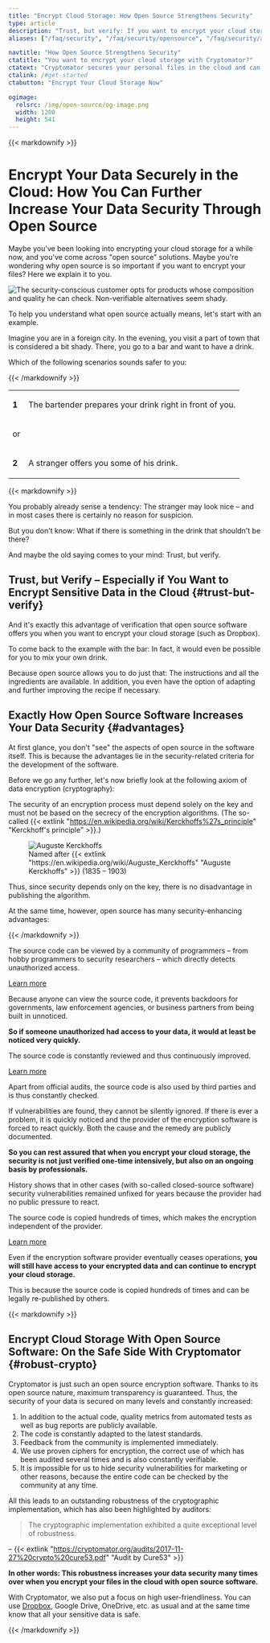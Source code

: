 ```yaml
---
title: "Encrypt Cloud Storage: How Open Source Strengthens Security"
type: article
description: "Trust, but verify: If you want to encrypt your cloud storage, open source encryption software offers you even more protection."
aliases: ["/faq/security", "/faq/security/opensource", "/faq/security/audits"]

navtitle: "How Open Source Strengthens Security"
ctatitle: "You want to encrypt your cloud storage with Cryptomator?"
ctatext: "Cryptomator secures your personal files in the cloud and can be used without an account. Cryptomator Hub manages team access and is ideal for teams and organizations."
ctalink: /#get-started
ctabutton: "Encrypt Your Cloud Storage Now"

ogimage:
  relsrc: /img/open-source/og-image.png
  width: 1200
  height: 541
---
```


<div class="prose prose-sm md:prose max-w-none md:max-w-none">{{< markdownify >}}

# Encrypt Your Data Securely in the Cloud: How You Can Further Increase Your Data Security Through Open Source

<p class="lead">Maybe you've been looking into encrypting your cloud storage for a while now, and you've come across "open source" solutions. Maybe you're wondering why open source is so important if you want to encrypt your files? Here we explain it to you.</p>

<img class="inline-block" src="/img/open-source/bartender-vs-stranger.png" srcset="/img/open-source/bartender-vs-stranger.png 1x, /img/open-source/bartender-vs-stranger@2x.png 2x" alt="The security-conscious customer opts for products whose composition and quality he can check. Non-verifiable alternatives seem shady." />

To help you understand what open source actually means, let's start with an example.

Imagine you are in a foreign city. In the evening, you visit a part of town that is considered a bit shady. There, you go to a bar and want to have a drink.

Which of the following scenarios sounds safer to you:

{{< /markdownify >}}</div>

<table class="my-6">
  <tr>
    <td class="text-center">
      <div class="fa-stack shrink-0 text-xl text-secondary">
        <i class="fas fa-circle fa-stack-2x"></i>
        <strong class="fa-stack-1x fa-inverse">1</strong>
      </div>
    </td>
    <td class="pl-3">
      <p class="text-sm md:text-base leading-relaxed text-gray-700">The bartender prepares your drink right in front of you.</p>
    </td>
  </tr>

  <tr>
    <td class="text-center py-6">
      <p class="text-sm md:text-base leading-relaxed text-gray-700">or</p>
    </td>
    <td></td>
  </tr>

  <tr>
    <td class="text-center">
      <div class="fa-stack shrink-0 text-xl text-secondary">
        <i class="fas fa-circle fa-stack-2x"></i>
        <strong class="fa-stack-1x fa-inverse">2</strong>
      </div>
    </td>
    <td class="pl-3">
      <p class="text-sm md:text-base leading-relaxed text-gray-700">A stranger offers you some of his drink.</p>
    </td>
  </tr>
</table>

<div class="prose prose-sm md:prose max-w-none md:max-w-none">{{< markdownify >}}

You probably already sense a tendency: The stranger may look nice – and in most cases there is certainly no reason for suspicion.

But you don't know: What if there is something in the drink that shouldn't be there?

And maybe the old saying comes to your mind: Trust, but verify.

## Trust, but Verify – Especially if You Want to Encrypt Sensitive Data in the Cloud {#trust-but-verify}

And it's exactly this advantage of verification that open source software offers you when you want to encrypt your cloud storage (such as Dropbox).

To come back to the example with the bar: In fact, it would even be possible for you to mix your own drink.

Because open source allows you to do just that: The instructions and all the ingredients are available. In addition, you even have the option of adapting and further improving the recipe if necessary.

## Exactly How Open Source Software Increases Your Data Security {#advantages}

At first glance, you don't "see" the aspects of open source in the software itself. This is because the advantages lie in the security-related criteria for the development of the software.

Before we go any further, let's now briefly look at the following axiom of data encryption (cryptography):

The security of an encryption process must depend solely on the key and must not be based on the secrecy of the encryption algorithms. (The so-called {{< extlink "https://en.wikipedia.org/wiki/Kerckhoffs%27s_principle" "Kerckhoff's principle" >}}.)

<figure class="text-center">
  <img class="inline-block rounded-sm" src="/img/open-source/auguste-kerckhoffs.jpg" alt="Auguste Kerckhoffs" />
  <figcaption>Named after {{< extlink "https://en.wikipedia.org/wiki/Auguste_Kerckhoffs" "Auguste Kerckhoffs" >}} (1835 – 1903)</figcaption>
</figure>

Thus, since security depends only on the key, there is no disadvantage in publishing the algorithm.

At the same time, however, open source has many security-enhancing advantages:

{{< /markdownify >}}</div>

<div class="flex my-6">
  <div class="fa-stack shrink-0 text-xl text-secondary mr-3">
    <i class="fas fa-circle fa-stack-2x"></i>
    <i class="fas fa-users fa-stack-1x fa-inverse"></i>
  </div>
  <div>
    <p class="text-sm md:text-base leading-relaxed text-gray-700 mb-4">The source code can be viewed by a community of programmers – from hobby programmers to security researchers – which directly detects unauthorized access.</p>
    <div x-data="{ isLearnMoreOpen: false }">
      <a class="text-primary no-underline hover:underline" href="#" @click.prevent="isLearnMoreOpen = !isLearnMoreOpen"><i :class="{ 'fa-eye': !isLearnMoreOpen, 'fa-eye-slash': isLearnMoreOpen }" class="fas fa-fw"></i> Learn more</a>
      <div x-show="isLearnMoreOpen" x-cloak class="rounded-sm shadow-sm bg-white mt-4">
        <div class="p-4">
          <p class="text-sm md:text-base leading-relaxed text-gray-700 mb-4">Because anyone can view the source code, it prevents backdoors for governments, law enforcement agencies, or business partners from being built in unnoticed.</p>
          <p class="text-sm md:text-base leading-relaxed text-gray-700"><strong>So if someone unauthorized had access to your data, it would at least be noticed very quickly.</strong></p>
        </div>
      </div>
    </div>
  </div>
</div>

<div class="flex my-6">
  <div class="fa-stack shrink-0 text-xl text-secondary mr-3">
    <i class="fas fa-circle fa-stack-2x"></i>
    <i class="fas fa-sync fa-stack-1x fa-inverse"></i>
  </div>
  <div>
    <p class="text-sm md:text-base leading-relaxed text-gray-700 mb-4">The source code is constantly reviewed and thus continuously improved.</p>
    <div x-data="{ isLearnMoreOpen: false }">
      <a class="text-primary no-underline hover:underline" href="#" @click.prevent="isLearnMoreOpen = !isLearnMoreOpen"><i :class="{ 'fa-eye': !isLearnMoreOpen, 'fa-eye-slash': isLearnMoreOpen }" class="fas fa-fw"></i> Learn more</a>
      <div x-show="isLearnMoreOpen" x-cloak class="rounded-sm shadow-sm bg-white mt-4">
        <div class="p-4">
          <p class="text-sm md:text-base leading-relaxed text-gray-700 mb-4">Apart from official audits, the source code is also used by third parties and is thus constantly checked.</p>
          <p class="text-sm md:text-base leading-relaxed text-gray-700 mb-4">If vulnerabilities are found, they cannot be silently ignored. If there is ever a problem, it is quickly noticed and the provider of the encryption software is forced to react quickly. Both the cause and the remedy are publicly documented.</p>
          <p class="text-sm md:text-base leading-relaxed text-gray-700 mb-4"><strong>So you can rest assured that when you encrypt your cloud storage, the security is not just verified one-time intensively, but also on an ongoing basis by professionals.</strong></p>
          <p class="text-sm md:text-base leading-relaxed text-gray-700">History shows that in other cases (with so-called closed-source software) security vulnerabilities remained unfixed for years because the provider had no public pressure to react.</p>
        </div>
      </div>
    </div>
  </div>
</div>

<div class="flex mt-6 mb-12">
  <div class="fa-stack shrink-0 text-xl text-secondary mr-3">
    <i class="fas fa-circle fa-stack-2x"></i>
    <i class="fas fa-clouds fa-stack-1x fa-inverse"></i>
  </div>
  <div>
    <p class="text-sm md:text-base leading-relaxed text-gray-700 mb-4">The source code is copied hundreds of times, which makes the encryption independent of the provider.</p>
    <div x-data="{ isLearnMoreOpen: false }">
      <a class="text-primary no-underline hover:underline" href="#" @click.prevent="isLearnMoreOpen = !isLearnMoreOpen"><i :class="{ 'fa-eye': !isLearnMoreOpen, 'fa-eye-slash': isLearnMoreOpen }" class="fas fa-fw"></i> Learn more</a>
      <div x-show="isLearnMoreOpen" x-cloak class="rounded-sm shadow-sm bg-white mt-4">
        <div class="p-4">
          <p class="text-sm md:text-base leading-relaxed text-gray-700 mb-4">Even if the encryption software provider eventually ceases operations, <strong>you will still have access to your encrypted data and can continue to encrypt your cloud storage.</strong></p>
          <p class="text-sm md:text-base leading-relaxed text-gray-700">This is because the source code is copied hundreds of times and can be legally re-published by others.</p>
        </div>
      </div>
    </div>
  </div>
</div>

<div class="prose prose-sm md:prose max-w-none md:max-w-none">{{< markdownify >}}

## Encrypt Cloud Storage With Open Source Software: On the Safe Side With Cryptomator {#robust-crypto}

Cryptomator is just such an open source encryption software. Thanks to its open source nature, maximum transparency is guaranteed. Thus, the security of your data is secured on many levels and constantly increased:

1. In addition to the actual code, quality metrics from automated tests as well as bug reports are publicly available.
2. The code is constantly adapted to the latest standards.
3. Feedback from the community is implemented immediately.
4. We use proven ciphers for encryption, the correct use of which has been audited several times and is also constantly verifiable.
5. It is impossible for us to hide security vulnerabilities for marketing or other reasons, because the entire code can be checked by the community at any time.

All this leads to an outstanding robustness of the cryptographic implementation, which has also been highlighted by auditors:

> The cryptographic implementation exhibited a quite exceptional level of robustness.

– {{< extlink "https://cryptomator.org/audits/2017-11-27%20crypto%20cure53.pdf" "Audit by Cure53" >}}

**In other words: This robustness increases your data security many times over when you encrypt your files in the cloud with open source software.**

With Cryptomator, we also put a focus on high user-friendliness. You can use [Dropbox](/encrypt-dropbox/), Google Drive, OneDrive, etc. as usual and at the same time know that all your sensitive data is safe.

{{< /markdownify >}}</div>
